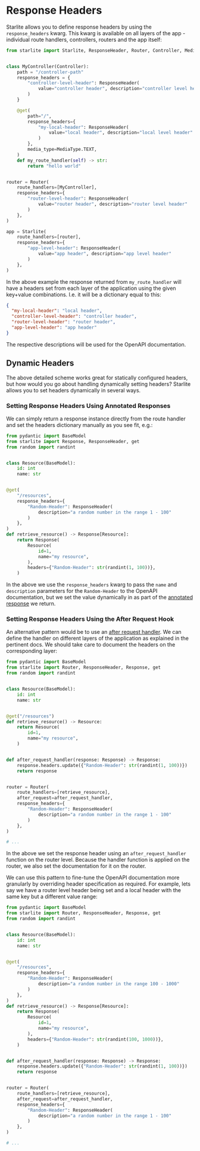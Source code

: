 # Response Headers

Starlite allows you to define response headers by using the `response_headers` kwarg. This kwarg is
available on all layers of the app - individual route handlers, controllers, routers and the app
itself:

```python
from starlite import Starlite, ResponseHeader, Router, Controller, MediaType, get


class MyController(Controller):
    path = "/controller-path"
    response_headers = {
        "controller-level-header": ResponseHeader(
            value="controller header", description="controller level header"
        )
    }

    @get(
        path="/",
        response_headers={
            "my-local-header": ResponseHeader(
                value="local header", description="local level header"
            )
        },
        media_type=MediaType.TEXT,
    )
    def my_route_handler(self) -> str:
        return "hello world"


router = Router(
    route_handlers=[MyController],
    response_headers={
        "router-level-header": ResponseHeader(
            value="router header", description="router level header"
        )
    },
)

app = Starlite(
    route_handlers=[router],
    response_headers={
        "app-level-header": ResponseHeader(
            value="app header", description="app level header"
        )
    },
)
```

In the above example the response returned from `my_route_handler` will have a headers set from each layer of the
application using the given key+value combinations. I.e. it will be a dictionary equal to this:

```json
{
  "my-local-header": "local header",
  "controller-level-header": "controller header",
  "router-level-header": "router header",
  "app-level-header": "app header"
}
```

The respective descriptions will be used for the OpenAPI documentation.

## Dynamic Headers

The above detailed scheme works great for statically configured headers, but how would you go about handling dynamically
setting headers? Starlite allows you to set headers dynamically in several ways.

### Setting Response Headers Using Annotated Responses

We can simply return a response instance directly from the route handler and set the headers dictionary manually
as you see fit, e.g.:

```python
from pydantic import BaseModel
from starlite import Response, ResponseHeader, get
from random import randint


class Resource(BaseModel):
    id: int
    name: str


@get(
    "/resources",
    response_headers={
        "Random-Header": ResponseHeader(
            description="a random number in the range 1 - 100"
        )
    },
)
def retrieve_resource() -> Response[Resource]:
    return Response(
        Resource(
            id=1,
            name="my resource",
        ),
        headers={"Random-Header": str(randint(1, 100))},
    )
```

In the above we use the `response_headers` kwarg to pass the `name` and `description` parameters for the `Random-Header`
to the OpenAPI documentation, but we set the value dynamically in as part of
the [annotated response](3-returning-responses.md#annotated-responses) we return.

### Setting Response Headers Using the After Request Hook

An alternative pattern would be to use an [after request handler](../13-lifecycle-hooks.md#after-request). We can define
the handler on different layers of the application as explained in the pertinent docs. We should take care to document
the headers on the corresponding layer:

```python
from pydantic import BaseModel
from starlite import Router, ResponseHeader, Response, get
from random import randint


class Resource(BaseModel):
    id: int
    name: str


@get("/resources")
def retrieve_resource() -> Resource:
    return Resource(
        id=1,
        name="my resource",
    )


def after_request_handler(response: Response) -> Response:
    response.headers.update({"Random-Header": str(randint(1, 100))})
    return response


router = Router(
    route_handlers=[retrieve_resource],
    after_request=after_request_handler,
    response_headers={
        "Random-Header": ResponseHeader(
            description="a random number in the range 1 - 100"
        )
    },
)

# ...
```

In the above we set the response header using an `after_request_handler` function on the router level. Because the
handler function is applied on the router, we also set the documentation for it on the router.

We can use this pattern to fine-tune the OpenAPI documentation more granularly by overriding header specification as
required. For example, lets say we have a router level header being set and a local header with the same key but a
different value range:

```python
from pydantic import BaseModel
from starlite import Router, ResponseHeader, Response, get
from random import randint


class Resource(BaseModel):
    id: int
    name: str


@get(
    "/resources",
    response_headers={
        "Random-Header": ResponseHeader(
            description="a random number in the range 100 - 1000"
        )
    },
)
def retrieve_resource() -> Response[Resource]:
    return Response(
        Resource(
            id=1,
            name="my resource",
        ),
        headers={"Random-Header": str(randint(100, 1000))},
    )


def after_request_handler(response: Response) -> Response:
    response.headers.update({"Random-Header": str(randint(1, 100))})
    return response


router = Router(
    route_handlers=[retrieve_resource],
    after_request=after_request_handler,
    response_headers={
        "Random-Header": ResponseHeader(
            description="a random number in the range 1 - 100"
        )
    },
)

# ...
```
